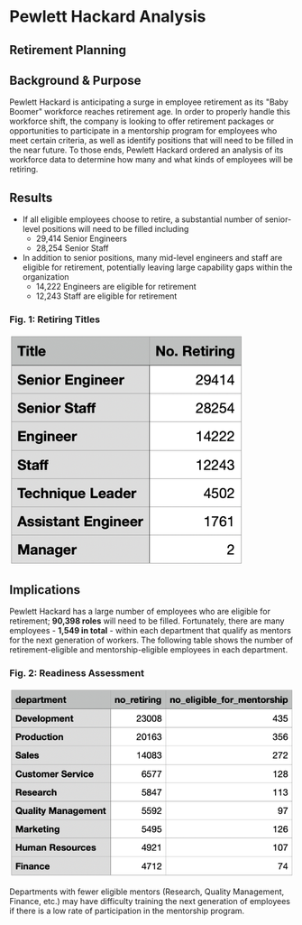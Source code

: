 # Pewlett Hackard Analysis
## Retirement Planning

## Background & Purpose

Pewlett Hackard is anticipating a surge in employee retirement as its "Baby Boomer" workforce reaches retirement age. In order to properly handle this workforce shift, the company is looking to offer retirement packages or opportunities to participate in a mentorship program for employees who meet certain criteria, as well as identify positions that will need to be filled in the near future. To those ends, Pewlett Hackard ordered an analysis of its workforce data to determine how many and what kinds of employees will be retiring.

## Results

- If all eligible employees choose to retire, a substantial number of senior-level positions will need to be filled including
  - 29,414 Senior Engineers
  - 28,254 Senior Staff
- In addition to senior positions, many mid-level engineers and staff are eligible for retirement, potentially leaving large capability gaps within the organization
  - 14,222 Engineers are eligible for retirement
  - 12,243 Staff are eligible for retirement
  
### Fig. 1: Retiring Titles

![Retiring Titles](https://github.com/amberteets/Pewlett-Hackard-Analysis/blob/main/Data/Retiring%20Titles.png)

## Implications

Pewlett Hackard has a large number of employees who are eligible for retirement; **90,398 roles** will need to be filled. Fortunately, there are many employees - **1,549 in total** - within each department that qualify as mentors for the next generation of workers. The following table shows the number of retirement-eligible and mentorship-eligible employees in each department.

### Fig. 2: Readiness Assessment

![Readiness Assessment](https://github.com/amberteets/Pewlett-Hackard-Analysis/blob/main/Data/PH_Readiness_Assessment.png)

Departments with fewer eligible mentors (Research, Quality Management, Finance, etc.) may have difficulty training the next generation of employees if there is a low rate of participation in the mentorship program.
